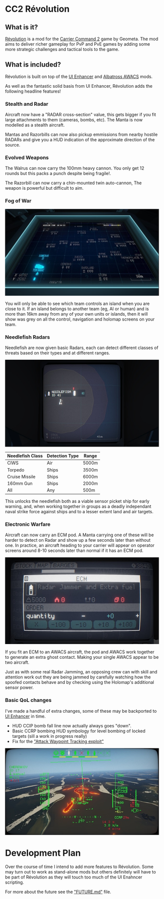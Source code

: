 # CC2 Révolution

## What is it?

[Révolution](https://steamcommunity.com/sharedfiles/filedetails/?id=3098073689) is a mod for the [Carrier Command 2](https://store.steampowered.com/app/1489630/Carrier_Command_2/) game by Geometa. The mod
aims to deliver richer gameplay for PvP and PvE games by adding some
more strategic challenges and tactical tools to the game.

## What is included?

Révolution is built on top of the [UI Enhancer](https://steamcommunity.com/sharedfiles/filedetails/?id=2761300794) 
and [Albatross AWACS](https://steamcommunity.com/sharedfiles/filedetails/?id=2892401880) mods.

As well as the fantastic solid basis from UI Enhancer, Révolution adds the following headline features!

### Stealth and Radar

Aircraft now have a "RADAR cross-section" value, this gets bigger if you fit large attachments to them (cameras, bombs, etc). 
The Manta is now modelled as a stealth aircraft.

Mantas and Razorbills can now also pickup emmissions from nearby hostile RADARs and give you a HUD indication of 
the approximate direction of the source. 

### Evolved Weapons

The Walrus can now carry the 100mm heavy cannon. You only get 12 rounds but this packs a punch despite being fragile!.

The Razorbill can now carry a chin-mounted twin auto-cannon, The weapon is powerful but difficult to aim.

### Fog of War

![CC2 Holomap with Fog of War](holomap-fow.jpg "Holomap Fog of War")

You will only be able to see which team controls an island when you are close to it. If an island belongs to another 
team (eg, AI or human) and is more than 16km away from any of your own units or islands, then it will show was grey on
all the control, navigation and holomap screens on your team.

### Needlefish Radars

Needlefish are now given basic Radars, each can detect different classes of threats based on their types and at
different ranges.

![CC2 Operator Screen with Needlefish Radar](needlefish-radar.jpg "Needlefish Radar Screen")

| Needlefish Class | Detection Type | Range |
|------------------|----------------|-------|
| CIWS             | Air            | 5000m |
| Torpedo          | Ships          | 3500m |
| Cruise Missile   | Ships          | 6000m |
| 160mm Gun        | Ships          | 2000m |
| All              | Any            |  500m |

This unlocks the needlefish both as a viable sensor picket ship for early warning, and, when working together in
groups as a deadly independant naval strike force against ships and to a lesser extent land and air targets.

### Electronic Warfare

Aircraft can now carry an ECM pod. A Manta carrying one of these will be harder to detect on Radar and 
show up a few seconds later than without one.  In practice, an aircraft heading to your carrier will appear on
operator screens around 8-10 seconds later than normal if it has an ECM pod.

![CC2 Inventory Screen ECM Item](stock-ecm.jpg "Order an ECM")

If you fit an ECM to an AWACS aircraft, the pod and AWACS work together to generate an extra ghost contact. Making
your single AWACS appear to be two aircraft.

Just as with some real Radar Jamming, an opposing crew can with skill and attention work out they are being jammed
by carefully watching how the spoofed contacts behave and by checking using the Holomap's additional sensor power.

### Basic QoL changes

I've made a handful of extra changes, some of these may be backported to [UI Enhancer](https://github.com/Quantx/CC2-UI-Enhancer/) in time.

* HUD CCIP bomb fall line now actually always goes "down".
* Basic CCRP bombing HUD symbology for level bombing of locked targets (sill a work in progress really)
* Fix for the ["Attack Waypoint Tracking exploit"](https://github.com/Quantx/CC2-UI-Enhancer/commit/33ba2dace04e2cb90b787fd4c8d9d94ac5920469) 

![CC2 CCRP Bombing](ccrp-bombing.jpg "CC2 Bombing Hud")

# Development Plan

Over the course of time I intend to add more features to Révolution.  Some may turn out to work as stand-alone mods
but others definitely will have to be part of Révolution as they will touch too much of the UI Enahncer scripting.

For more about the future see the ["FUTURE.md"](FUTURE.md) file.